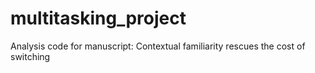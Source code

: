 # multitasking_project
Analysis code for manuscript: Contextual familiarity rescues the cost of switching
